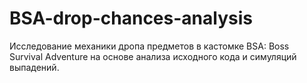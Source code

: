 # BSA-drop-chances-analysis
Исследование механики дропа предметов в кастомке BSA: Boss Survival Adventure на основе анализа исходного кода и симуляций выпадений.
